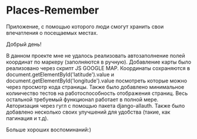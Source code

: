 # Places-Remember
Приложение, с помощью которого люди смогут хранить свои впечатления о посещаемых местах.

Добрый день!

В данном проекте мне не удалось реализовать автозаполнение полей координат по маркеру (заполняются в ручную). Добавление карты было реализовано через скрипт JS GOOGLE MAP.
Координаты сохраняются в document.getElementById('latitude').value и document.getElementById('longitude').value посмотреть которые можно через просмотр кода страницы.
Также было добавлено минимальное колиичество тестов на работоспособность отображения страниц.
Весь остальной требуемый функционал работает в полной мере. Авторизация через гугл с помощью пакета django-allauth. Также было добавлено несколько своих улучшений для удобства (такие, как пагинация и т.д).

Больше хороших воспоминаний:)
